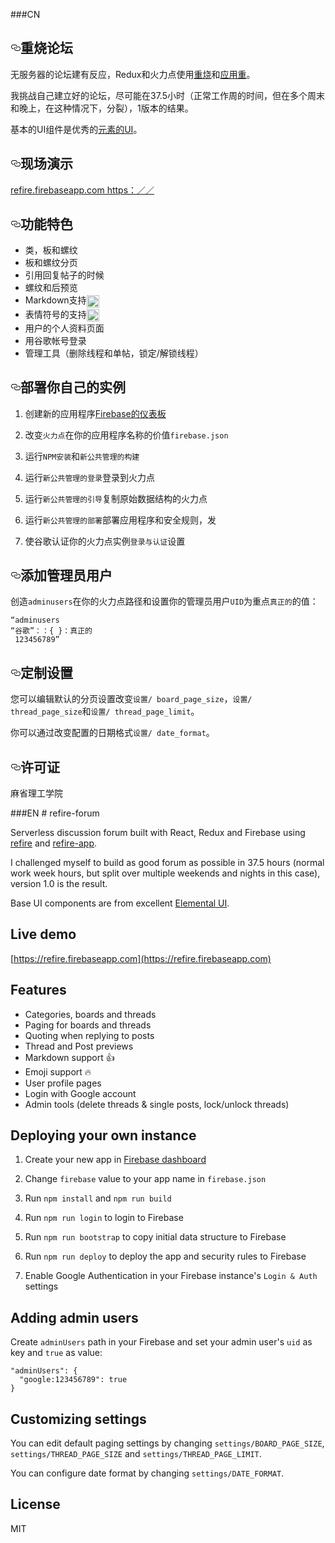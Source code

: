 ###CN
<article class="markdown-body entry-content" itemprop="text"><h1><a id="user-content-refire-forum" class="anchor" href="#refire-forum" aria-hidden="true"><svg aria-hidden="true" class="octicon octicon-link" height="16" version="1.1" viewBox="0 0 16 16" width="16"><path d="M4 9h1v1h-1c-1.5 0-3-1.69-3-3.5s1.55-3.5 3-3.5h4c1.45 0 3 1.69 3 3.5 0 1.41-0.91 2.72-2 3.25v-1.16c0.58-0.45 1-1.27 1-2.09 0-1.28-1.02-2.5-2-2.5H4c-0.98 0-2 1.22-2 2.5s1 2.5 2 2.5z m9-3h-1v1h1c1 0 2 1.22 2 2.5s-1.02 2.5-2 2.5H9c-0.98 0-2-1.22-2-2.5 0-0.83 0.42-1.64 1-2.09v-1.16c-1.09 0.53-2 1.84-2 3.25 0 1.81 1.55 3.5 3 3.5h4c1.45 0 3-1.69 3-3.5s-1.5-3.5-3-3.5z"></path></svg></a><trans data-src="refire-forum" data-dst="重烧论坛">重烧论坛</trans></h1>

<p><trans data-src="Serverless discussion forum built with React, Redux and Firebase using " data-dst="无服务器的论坛建有反应，Redux和火力点使用">无服务器的论坛建有反应，Redux和火力点使用</trans><a href="https://github.com/hoppula/refire"><trans data-src="refire" data-dst="重烧">重烧</trans></a><trans data-src=" and " data-dst="和">和</trans><a href="https://github.com/hoppula/refire-app"><trans data-src="refire-app" data-dst="应用重">应用重</trans></a><trans data-src="." data-dst="。">。</trans></p>

<p><trans data-src="I challenged myself to build as good forum as possible in 37.5 hours (normal work week hours, but split over multiple weekends and nights in this case), version 1.0 is the result." data-dst="我挑战自己建立好的论坛，尽可能在37.5小时（正常工作周的时间，但在多个周末和晚上，在这种情况下，分裂），1版本的结果。">我挑战自己建立好的论坛，尽可能在37.5小时（正常工作周的时间，但在多个周末和晚上，在这种情况下，分裂），1版本的结果。</trans></p>

<p><trans data-src="Base UI components are from excellent " data-dst="基本的UI组件是优秀的">基本的UI组件是优秀的</trans><a href="http://elemental-ui.com/"><trans data-src="Elemental UI" data-dst="元素的UI">元素的UI</trans></a><trans data-src="." data-dst="。">。</trans></p>

<h2><a id="user-content-live-demo" class="anchor" href="#live-demo" aria-hidden="true"><svg aria-hidden="true" class="octicon octicon-link" height="16" version="1.1" viewBox="0 0 16 16" width="16"><path d="M4 9h1v1h-1c-1.5 0-3-1.69-3-3.5s1.55-3.5 3-3.5h4c1.45 0 3 1.69 3 3.5 0 1.41-0.91 2.72-2 3.25v-1.16c0.58-0.45 1-1.27 1-2.09 0-1.28-1.02-2.5-2-2.5H4c-0.98 0-2 1.22-2 2.5s1 2.5 2 2.5z m9-3h-1v1h1c1 0 2 1.22 2 2.5s-1.02 2.5-2 2.5H9c-0.98 0-2-1.22-2-2.5 0-0.83 0.42-1.64 1-2.09v-1.16c-1.09 0.53-2 1.84-2 3.25 0 1.81 1.55 3.5 3 3.5h4c1.45 0 3-1.69 3-3.5s-1.5-3.5-3-3.5z"></path></svg></a><trans data-src="Live demo" data-dst="现场演示">现场演示</trans></h2>

<p><a href="https://refire.firebaseapp.com"><trans data-src="https://refire.firebaseapp.com" data-dst="refire.firebaseapp.com https：／／">refire.firebaseapp.com https：／／</trans></a></p>

<h2><a id="user-content-features" class="anchor" href="#features" aria-hidden="true"><svg aria-hidden="true" class="octicon octicon-link" height="16" version="1.1" viewBox="0 0 16 16" width="16"><path d="M4 9h1v1h-1c-1.5 0-3-1.69-3-3.5s1.55-3.5 3-3.5h4c1.45 0 3 1.69 3 3.5 0 1.41-0.91 2.72-2 3.25v-1.16c0.58-0.45 1-1.27 1-2.09 0-1.28-1.02-2.5-2-2.5H4c-0.98 0-2 1.22-2 2.5s1 2.5 2 2.5z m9-3h-1v1h1c1 0 2 1.22 2 2.5s-1.02 2.5-2 2.5H9c-0.98 0-2-1.22-2-2.5 0-0.83 0.42-1.64 1-2.09v-1.16c-1.09 0.53-2 1.84-2 3.25 0 1.81 1.55 3.5 3 3.5h4c1.45 0 3-1.69 3-3.5s-1.5-3.5-3-3.5z"></path></svg></a><trans data-src="Features" data-dst="功能特色">功能特色</trans></h2>

<ul>
<li><trans data-src="Categories, boards and threads" data-dst="类，板和螺纹">类，板和螺纹</trans></li>
<li><trans data-src="Paging for boards and threads" data-dst="板和螺纹分页">板和螺纹分页</trans></li>
<li><trans data-src="Quoting when replying to posts" data-dst="引用回复帖子的时候">引用回复帖子的时候</trans></li>
<li><trans data-src="Thread and Post previews" data-dst="螺纹和后预览">螺纹和后预览</trans></li>
<li><trans data-src="Markdown support " data-dst="Markdown支持">Markdown支持</trans><img class="emoji" title=":thumbsup:" alt=":thumbsup:" src="https://assets-cdn.github.com/images/icons/emoji/unicode/1f44d.png" height="20" width="20" align="absmiddle"></li>
<li><trans data-src="Emoji support " data-dst="表情符号的支持">表情符号的支持</trans><img class="emoji" title=":fire:" alt=":fire:" src="https://assets-cdn.github.com/images/icons/emoji/unicode/1f525.png" height="20" width="20" align="absmiddle"></li>
<li><trans data-src="User profile pages" data-dst="用户的个人资料页面">用户的个人资料页面</trans></li>
<li><trans data-src="Login with Google account" data-dst="用谷歌帐号登录">用谷歌帐号登录</trans></li>
<li><trans data-src="Admin tools (delete threads &amp; single posts, lock/unlock threads)" data-dst="管理工具（删除线程和单帖，锁定/解锁线程）">管理工具（删除线程和单帖，锁定/解锁线程）</trans></li>
</ul>

<h2><a id="user-content-deploying-your-own-instance" class="anchor" href="#deploying-your-own-instance" aria-hidden="true"><svg aria-hidden="true" class="octicon octicon-link" height="16" version="1.1" viewBox="0 0 16 16" width="16"><path d="M4 9h1v1h-1c-1.5 0-3-1.69-3-3.5s1.55-3.5 3-3.5h4c1.45 0 3 1.69 3 3.5 0 1.41-0.91 2.72-2 3.25v-1.16c0.58-0.45 1-1.27 1-2.09 0-1.28-1.02-2.5-2-2.5H4c-0.98 0-2 1.22-2 2.5s1 2.5 2 2.5z m9-3h-1v1h1c1 0 2 1.22 2 2.5s-1.02 2.5-2 2.5H9c-0.98 0-2-1.22-2-2.5 0-0.83 0.42-1.64 1-2.09v-1.16c-1.09 0.53-2 1.84-2 3.25 0 1.81 1.55 3.5 3 3.5h4c1.45 0 3-1.69 3-3.5s-1.5-3.5-3-3.5z"></path></svg></a><trans data-src="Deploying your own instance" data-dst="部署你自己的实例">部署你自己的实例</trans></h2>

<ol>
<li><p><trans data-src="Create your new app in " data-dst="创建新的应用程序">创建新的应用程序</trans><a href="https://www.firebase.com/account/"><trans data-src="Firebase dashboard" data-dst="Firebase的仪表板">Firebase的仪表板</trans></a></p></li>
<li><p><trans data-src="Change " data-dst="改变">改变</trans><code><trans data-src="firebase" data-dst="火力点">火力点</trans></code><trans data-src=" value to your app name in " data-dst="在你的应用程序名称的价值">在你的应用程序名称的价值</trans><code><trans data-src="firebase.json" data-dst="firebase.json"><trans data-src="firebase.json" data-dst="firebase.json">firebase.json</trans></trans></code></p></li>
<li><p><trans data-src="Run " data-dst="运行">运行</trans><code><trans data-src="npm install" data-dst="NPM安装">NPM安装</trans></code><trans data-src=" and " data-dst="和">和</trans><code><trans data-src="npm run build" data-dst="新公共管理的构建">新公共管理的构建</trans></code></p></li>
<li><p><trans data-src="Run " data-dst="运行">运行</trans><code><trans data-src="npm run login" data-dst="新公共管理的登录">新公共管理的登录</trans></code><trans data-src=" to login to Firebase" data-dst="登录到火力点">登录到火力点</trans></p></li>
<li><p><trans data-src="Run " data-dst="运行">运行</trans><code><trans data-src="npm run bootstrap" data-dst="新公共管理的引导">新公共管理的引导</trans></code><trans data-src=" to copy initial data structure to Firebase" data-dst="复制原始数据结构的火力点">复制原始数据结构的火力点</trans></p></li>
<li><p><trans data-src="Run " data-dst="运行">运行</trans><code><trans data-src="npm run deploy" data-dst="新公共管理的部署">新公共管理的部署</trans></code><trans data-src=" to deploy the app and security rules to Firebase" data-dst="部署应用程序和安全规则，发">部署应用程序和安全规则，发</trans></p></li>
<li><p><trans data-src="Enable Google Authentication in your Firebase instance's " data-dst="使谷歌认证你的火力点实例">使谷歌认证你的火力点实例</trans><code><trans data-src="Login &amp; Auth" data-dst="登录与认证">登录与认证</trans></code><trans data-src=" settings" data-dst="设置">设置</trans></p></li>
</ol>

<h2><a id="user-content-adding-admin-users" class="anchor" href="#adding-admin-users" aria-hidden="true"><svg aria-hidden="true" class="octicon octicon-link" height="16" version="1.1" viewBox="0 0 16 16" width="16"><path d="M4 9h1v1h-1c-1.5 0-3-1.69-3-3.5s1.55-3.5 3-3.5h4c1.45 0 3 1.69 3 3.5 0 1.41-0.91 2.72-2 3.25v-1.16c0.58-0.45 1-1.27 1-2.09 0-1.28-1.02-2.5-2-2.5H4c-0.98 0-2 1.22-2 2.5s1 2.5 2 2.5z m9-3h-1v1h1c1 0 2 1.22 2 2.5s-1.02 2.5-2 2.5H9c-0.98 0-2-1.22-2-2.5 0-0.83 0.42-1.64 1-2.09v-1.16c-1.09 0.53-2 1.84-2 3.25 0 1.81 1.55 3.5 3 3.5h4c1.45 0 3-1.69 3-3.5s-1.5-3.5-3-3.5z"></path></svg></a><trans data-src="Adding admin users" data-dst="添加管理员用户">添加管理员用户</trans></h2>

<p><trans data-src="Create " data-dst="创造">创造</trans><code><trans data-src="adminUsers" data-dst="adminusers">adminusers</trans></code><trans data-src=" path in your Firebase and set your admin user's " data-dst="在你的火力点路径和设置你的管理员用户">在你的火力点路径和设置你的管理员用户</trans><code><trans data-src="uid" data-dst="UID">UID</trans></code><trans data-src=" as key and " data-dst="为重点">为重点</trans><code><trans data-src="true" data-dst="真正的">真正的</trans></code><trans data-src=" as value:" data-dst="的值：">的值：</trans></p>

<pre><code><trans data-src="" adminusers":="" {="" "google:123456789":="" true="" }="" "="" data-dst="“adminusers 
“谷歌”：：{ }：真正的
 123456789”">“adminusers 
“谷歌”：：{ }：真正的
 123456789”</trans></code></pre>

<h2><a id="user-content-customizing-settings" class="anchor" href="#customizing-settings" aria-hidden="true"><svg aria-hidden="true" class="octicon octicon-link" height="16" version="1.1" viewBox="0 0 16 16" width="16"><path d="M4 9h1v1h-1c-1.5 0-3-1.69-3-3.5s1.55-3.5 3-3.5h4c1.45 0 3 1.69 3 3.5 0 1.41-0.91 2.72-2 3.25v-1.16c0.58-0.45 1-1.27 1-2.09 0-1.28-1.02-2.5-2-2.5H4c-0.98 0-2 1.22-2 2.5s1 2.5 2 2.5z m9-3h-1v1h1c1 0 2 1.22 2 2.5s-1.02 2.5-2 2.5H9c-0.98 0-2-1.22-2-2.5 0-0.83 0.42-1.64 1-2.09v-1.16c-1.09 0.53-2 1.84-2 3.25 0 1.81 1.55 3.5 3 3.5h4c1.45 0 3-1.69 3-3.5s-1.5-3.5-3-3.5z"></path></svg></a><trans data-src="Customizing settings" data-dst="定制设置">定制设置</trans></h2>

<p><trans data-src="You can edit default paging settings by changing " data-dst="您可以编辑默认的分页设置改变">您可以编辑默认的分页设置改变</trans><code><trans data-src="settings/BOARD_PAGE_SIZE" data-dst="设置/ board_page_size">设置/ board_page_size</trans></code><trans data-src=", " data-dst="，">，</trans><code><trans data-src="settings/THREAD_PAGE_SIZE" data-dst="设置/ thread_page_size">设置/ thread_page_size</trans></code><trans data-src=" and " data-dst="和">和</trans><code><trans data-src="settings/THREAD_PAGE_LIMIT" data-dst="设置/ thread_page_limit">设置/ thread_page_limit</trans></code><trans data-src="." data-dst="。">。</trans></p>

<p><trans data-src="You can configure date format by changing " data-dst="你可以通过改变配置的日期格式">你可以通过改变配置的日期格式</trans><code><trans data-src="settings/DATE_FORMAT" data-dst="设置/ date_format">设置/ date_format</trans></code><trans data-src="." data-dst="。">。</trans></p>

<h2><a id="user-content-license" class="anchor" href="#license" aria-hidden="true"><svg aria-hidden="true" class="octicon octicon-link" height="16" version="1.1" viewBox="0 0 16 16" width="16"><path d="M4 9h1v1h-1c-1.5 0-3-1.69-3-3.5s1.55-3.5 3-3.5h4c1.45 0 3 1.69 3 3.5 0 1.41-0.91 2.72-2 3.25v-1.16c0.58-0.45 1-1.27 1-2.09 0-1.28-1.02-2.5-2-2.5H4c-0.98 0-2 1.22-2 2.5s1 2.5 2 2.5z m9-3h-1v1h1c1 0 2 1.22 2 2.5s-1.02 2.5-2 2.5H9c-0.98 0-2-1.22-2-2.5 0-0.83 0.42-1.64 1-2.09v-1.16c-1.09 0.53-2 1.84-2 3.25 0 1.81 1.55 3.5 3 3.5h4c1.45 0 3-1.69 3-3.5s-1.5-3.5-3-3.5z"></path></svg></a><trans data-src="License" data-dst="许可证">许可证</trans></h2>

<p><trans data-src="MIT" data-dst="麻省理工学院">麻省理工学院</trans></p>
</article>
###EN
# refire-forum

Serverless discussion forum built with React, Redux and Firebase using [refire](https://github.com/hoppula/refire) and [refire-app](https://github.com/hoppula/refire-app).

I challenged myself to build as good forum as possible in 37.5 hours (normal work week hours, but split over multiple weekends and nights in this case), version 1.0 is the result.

Base UI components are from excellent [Elemental UI](http://elemental-ui.com/).

## Live demo

[https://refire.firebaseapp.com](https://refire.firebaseapp.com)

## Features

* Categories, boards and threads
* Paging for boards and threads
* Quoting when replying to posts
* Thread and Post previews
* Markdown support :thumbsup:
* Emoji support :fire:
* User profile pages
* Login with Google account
* Admin tools (delete threads & single posts, lock/unlock threads)

## Deploying your own instance

1. Create your new app in [Firebase dashboard](https://www.firebase.com/account/)

2. Change `firebase` value to your app name in `firebase.json`

3. Run `npm install` and `npm run build`

4. Run `npm run login` to login to Firebase

5. Run `npm run bootstrap` to copy initial data structure to Firebase

6. Run `npm run deploy` to deploy the app and security rules to Firebase

7. Enable Google Authentication in your Firebase instance's `Login & Auth` settings

## Adding admin users

Create `adminUsers` path in your Firebase and set your admin user's `uid` as key and `true` as value:

```
"adminUsers": {
  "google:123456789": true
}
```

## Customizing settings

You can edit default paging settings by changing `settings/BOARD_PAGE_SIZE`, `settings/THREAD_PAGE_SIZE` and `settings/THREAD_PAGE_LIMIT`.

You can configure date format by changing `settings/DATE_FORMAT`.

## License

MIT

